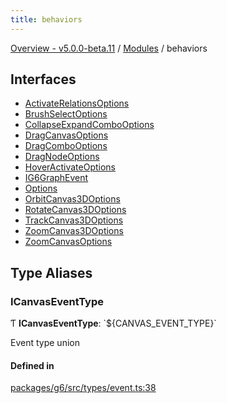 ```yaml
---
title: behaviors
---
```


[Overview - v5.0.0-beta.11](../README.en.md) / [Modules](../modules.en.md) / behaviors

## Interfaces

- [ActivateRelationsOptions](../interfaces/behaviors/ActivateRelationsOptions.en.md)
- [BrushSelectOptions](../interfaces/behaviors/BrushSelectOptions.en.md)
- [CollapseExpandComboOptions](../interfaces/behaviors/CollapseExpandComboOptions.en.md)
- [DragCanvasOptions](../interfaces/behaviors/DragCanvasOptions.en.md)
- [DragComboOptions](../interfaces/behaviors/DragComboOptions.en.md)
- [DragNodeOptions](../interfaces/behaviors/DragNodeOptions.en.md)
- [HoverActivateOptions](../interfaces/behaviors/HoverActivateOptions.en.md)
- [IG6GraphEvent](../interfaces/behaviors/IG6GraphEvent.en.md)
- [Options](../interfaces/behaviors/Options.en.md)
- [OrbitCanvas3DOptions](../interfaces/behaviors/OrbitCanvas3DOptions.en.md)
- [RotateCanvas3DOptions](../interfaces/behaviors/RotateCanvas3DOptions.en.md)
- [TrackCanvas3DOptions](../interfaces/behaviors/TrackCanvas3DOptions.en.md)
- [ZoomCanvas3DOptions](../interfaces/behaviors/ZoomCanvas3DOptions.en.md)
- [ZoomCanvasOptions](../interfaces/behaviors/ZoomCanvasOptions.en.md)

## Type Aliases

### ICanvasEventType

Ƭ **ICanvasEventType**: \`${CANVAS_EVENT_TYPE}\`

Event type union

#### Defined in

[packages/g6/src/types/event.ts:38](https://github.com/antvis/G6/blob/61e525e59b/packages/g6/src/types/event.ts#L38)

